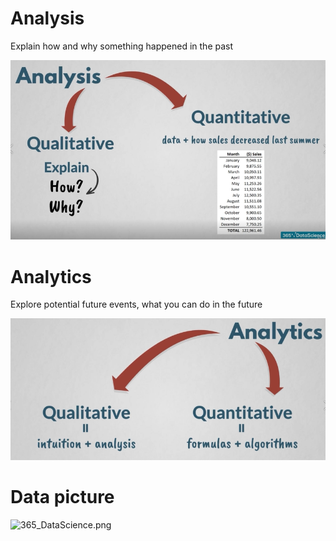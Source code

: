 # Analysis 

Explain how and why something happened in the past

![image-20200613000748460](assets/Buzzword/image-20200613000748460.png)

# Analytics

Explore potential future events, what you can do in the future

![image-20200613000801981](assets/Buzzword/image-20200613000801981.png)

# Data picture

![365_DataScience.png](assets/Buzzword/365_DataScience.png.png)
